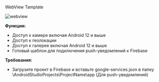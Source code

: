 WebView Tamplate

![webview](https://github.com/user-attachments/assets/16f9f44a-82fc-4b63-b6b6-7b88c9e3e4dd)

**Функции:**
- Доступ к камере включая Android 12 и выше
- Доступ к геолокации
- Доступ к галерее включая Android 12 и выше
- Готовый шаблон для подключения push-уведомлений к Firebase

**Требования:**
- Загрузите проект в Firebase и вставьте google-services.json в папку \AndroidStudioProjects\ProjectName\app (Для push-уведомлений)
